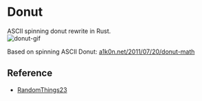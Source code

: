 # Donut

ASCII spinning donut rewrite in Rust.  
![donut-gif](https://imgur.com/qGgFMxP)

Based on spinning ASCII Donut: [a1k0n.net/2011/07/20/donut-math](https://www.a1k0n.net/2011/07/20/donut-math.html)  

## Reference
- [RandomThings23](https://github.com/RandomThings23/donut)

